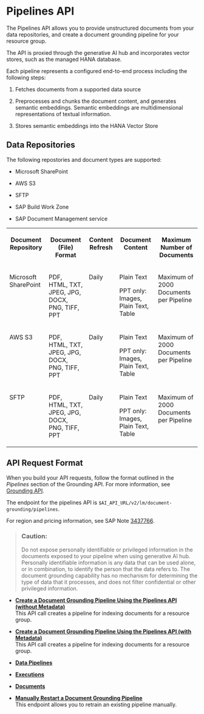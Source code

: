 <!-- copy07adea99628146a68867a9d2fad5305d -->

# Pipelines API

The Pipelines API allows you to provide unstructured documents from your data repositories, and create a document grounding pipeline for your resource group.

The API is proxied through the generative AI hub and incorporates vector stores, such as the managed HANA database.

Each pipeline represents a configured end-to-end process including the following steps:

1.  Fetches documents from a supported data source

2.  Preprocesses and chunks the document content, and generates semantic embeddings. Semantic embeddings are multidimensional representations of textual information.

3.  Stores semantic embeddings into the HANA Vector Store




<a name="copy07adea99628146a68867a9d2fad5305d__section_efy_n2s_dgc"/>

## Data Repositories

The following repostories and document types are supported:

-   Microsoft SharePoint

-   AWS S3

-   SFTP

-   SAP Build Work Zone

-   SAP Document Management service



<table>
<tr>
<th valign="top">

Document Repository

</th>
<th valign="top">

Document \(File\) Format

</th>
<th valign="top">

Content Refresh

</th>
<th valign="top">

Document Content

</th>
<th valign="top">

Maximum Number of Documents

</th>
</tr>
<tr>
<td valign="top">

Microsoft SharePoint

</td>
<td valign="top">

PDF, HTML, TXT, JPEG, JPG, DOCX, PNG, TIFF, PPT

</td>
<td valign="top">

Daily

</td>
<td valign="top">

Plain Text

PPT only: Images, Plain Text, Table

</td>
<td valign="top">

Maximum of 2000 Documents per Pipeline

</td>
</tr>
<tr>
<td valign="top">

AWS S3

</td>
<td valign="top">

PDF, HTML, TXT, JPEG, JPG, DOCX, PNG, TIFF, PPT

</td>
<td valign="top">

Daily

</td>
<td valign="top">

Plain Text

PPT only: Images, Plain Text, Table

</td>
<td valign="top">

Maximum of 2000 Documents per Pipeline

</td>
</tr>
<tr>
<td valign="top">

SFTP

</td>
<td valign="top">

PDF, HTML, TXT, JPEG, JPG, DOCX, PNG, TIFF, PPT

</td>
<td valign="top">

Daily

</td>
<td valign="top">

Plain Text

PPT only: Images, Plain Text, Table

</td>
<td valign="top">

Maximum of 2000 Documents per Pipeline

</td>
</tr>
</table>



<a name="copy07adea99628146a68867a9d2fad5305d__section_dxk_glv_vfc"/>

## API Request Format

When you build your API requests, follow the format outlined in the *Pipelines* section of the Grounding API. For more information, see [Grounding API](https://api.sap.com/api/DOCUMENT_GROUNDING_API/resource/Retrieval).

The endpoint for the pipelines API is `$AI_API_URL/v2/lm/document-grounding/pipelines`.

For region and pricing information, see SAP Note [3437766](https://me.sap.com/notes/3437766).

> ### Caution:  
> Do not expose personally identifiable or privileged information in the documents exposed to your pipeline when using generative AI hub. Personally identifiable information is any data that can be used alone, or in combination, to identify the person that the data refers to. The document grounding capability has no mechanism for determining the type of data that it processes, and does not filter confidential or other privileged information.

-   **[Create a Document Grounding Pipeline Using the Pipelines API \(without Metadata\)](create-a-document-grounding-pipeline-using-the-pipelines-api-without-metadata-58fcc5e.md "This API call creates a pipeline for indexing documents for a resource group.")**  
This API call creates a pipeline for indexing documents for a resource group.
-   **[Create a Document Grounding Pipeline Using the Pipelines API \(with Metadata\)](create-a-document-grounding-pipeline-using-the-pipelines-api-with-metadata-c272711.md "This API call creates a pipeline for indexing documents for a resource group.")**  
This API call creates a pipeline for indexing documents for a resource group.
-   **[Data Pipelines](data-pipelines-4af7e1f.md "")**  

-   **[Executions](executions-60d428a.md "")**  

-   **[Documents](documents-1741023.md "")**  

-   **[Manually Restart a Document Grounding Pipeline](manually-restart-a-document-grounding-pipeline-b8e880a.md "This endpoint allows you to retrain an existing pipeline manually. ")**  
This endpoint allows you to retrain an existing pipeline manually.

